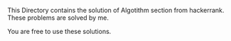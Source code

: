 This Directory contains the solution of Algotithm section from hackerrank.
These problems are solved by me.

You are free to use these solutions.